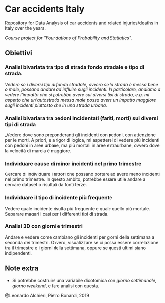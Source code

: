 # Car accidents Italy

Repository for Data Analysis of car accidents and related injuries/deaths in Italy over the years.

_Course project for "Foundations of Probability and Statiatics"._

## Obiettivi

### Analisi bivariata tra tipo di strada fondo stradale e tipo di strada.
_Vedere se i diversi tipi di fondo stradale, ovvero se la strada è messa bene o male, possano andare ad influire sugli incidenti. In particolare, andiamo a vedere l'impatto che si potrebbe avere sui diversi tipi di strada, e.g. mi aspetto che un'autostrada messa male possa avere un impatto maggiore sugli incidenti piuttosto che in una strada urbana._

### Analisi bivariara tra pedoni incidentati (fariti, morti) sui diversi tipi di strada
_Vedere dove sono preponderanti gli incidenti con pedoni, con attenzione per le morti. A priori, e a rigor di logica, mi aspetterei di vedere più incidenti con pedoni in aree urbane, ma più mortali in aree extraurbane, ovvero dove la velocità di marcia è maggiore.

### Individuare cause di minor incidenti nel primo trimestre
Cercare di individuare i fattori che possano portare ad avere meno incidenti nel primo trimestre. In questo ambito, potrebbe essere utile andare a cercare dataset o risultati da fonti terze.

### Individuare il tipo di incidente più frequente
Vedere quale incidente risulta più frequente e quale quello più mortale. Separare magari i casi per i differenti tipi di strada.

### Analisi 3D con giorni e trimestri
Andare e vedere come cambiano gli incidenti per giorni della settimana a seconda dei trimestri. Ovvero, visualizzare se ci possa essere correlazione tra il trimestre e i giorni della settimana, oppure se questi ultimi siano indipendenti.

## Note extra
- Si potrebbe costruire una variabile dicotomica con _giorno settimanale, giorno weekend_, e fare analisi con questa.
 

@Leonardo Alchieri, Pietro Bonardi, 2019
